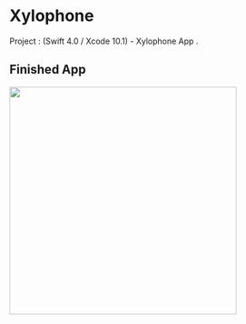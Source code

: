 # Xylophone

Project : (Swift 4.0 / Xcode  10.1) - Xylophone App .

## Finished App
<img src="https://github.com/londonappbrewery/Images/blob/master/Xylophone.png" width="400">
